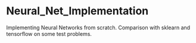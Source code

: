# Neural_Net_Implementation
Implementing Neural Networks from scratch.
Comparison with sklearn and tensorflow on some test problems.
